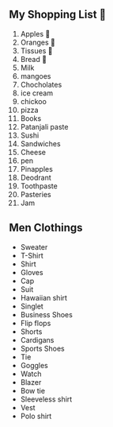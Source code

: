 ## My Shopping List 🛒

1. Apples 🍎
2. Oranges 🍊
3. Tissues 🚽
4. Bread 🍞
5. Milk
6. mangoes
7. Chocholates
8. ice cream
9. chickoo
10. pizza
11. Books
12. Patanjali paste
13. Sushi
14. Sandwiches
15. Cheese
16. pen
17. Pinapples
18. Deodrant
19. Toothpaste
20. Pasteries
21. Jam

## Men Clothings

- Sweater
- T-Shirt
- Shirt
- Gloves
- Cap
- Suit
- Hawaiian shirt
- Singlet
- Business Shoes
- Flip flops
- Shorts
- Cardigans
- Sports Shoes
- Tie
- Goggles
- Watch
- Blazer
- Bow tie
- Sleeveless shirt
- Vest
- Polo shirt






